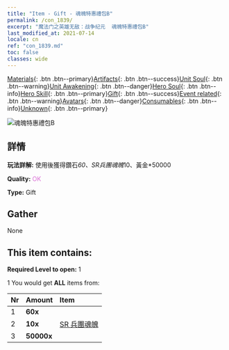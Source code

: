```yaml
---
title: "Item - Gift - 魂魄特惠禮包B"
permalink: /con_1839/
excerpt: "魔法门之英雄无敌：战争纪元  魂魄特惠禮包B"
last_modified_at: 2021-07-14
locale: cn
ref: "con_1839.md"
toc: false
classes: wide
---
```

 [Materials](/ItemsCN/){: .btn .btn--primary}[Artifacts](/ItemsCN/Artifacts/){: .btn .btn--success}[Unit Soul](/ItemsCN/UnitSoul/){: .btn .btn--warning}[Unit Awakening](/ItemsCN/UnitAwakening/){: .btn .btn--danger}[Hero Soul](/ItemsCN/HeroSoul/){: .btn .btn--info}[Hero Skill](/ItemsCN/HeroSkill/){: .btn .btn--primary}[Gift](/ItemsCN/Gift/){: .btn .btn--success}[Event related](/ItemsCN/Events/){: .btn .btn--warning}[Avatars](/ItemsCN/Avatars/){: .btn .btn--danger}[Consumables](/ItemsCN/Consumables/){: .btn .btn--info}[Unknown](/ItemsCN/Unknown/){: .btn .btn--primary}

 ![魂魄特惠禮包B](/images/t/i_907220.png)

## 詳情
 **玩法詳解:** 使用後獲得鑽石*60、SR兵團魂魄*10、黃金*50000

 **Quality:** <span style="color: #DA70D6">OK</span>

 **Type:** Gift

## Gather

  None

## This item contains:

 **Required Level to open:** 1

 1 You would get **ALL** items  from:

  | Nr | Amount |     Item    |
  |:---|:-------|:------------|
  | 1 |  **60x** | <i class="fas fa-gem"/> |  | 
  | 2 |  **10x** | [SR 兵團魂魄](/cn/Items/con_534/) |  | 
  | 3 |  **50000x** | <i class="fas fa-coins"/> |  | 
